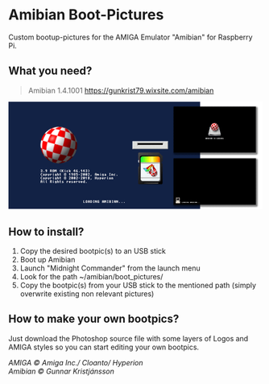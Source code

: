 # Amibian Boot-Pictures
Custom bootup-pictures for the AMIGA Emulator "Amibian" for Raspberry Pi.<br>

## What you need?
> Amibian 1.4.1001
https://gunkrist79.wixsite.com/amibian

![Example bootpics](/img/preview-bootpics.png)

## How to install?
1. Copy the desired bootpic(s) to an USB stick
2. Boot up Amibian
3. Launch "Midnight Commander" from the launch menu
4. Look for the path ~/amibian/boot_pictures/
5. Copy the bootpic(s) from your USB stick to the mentioned path (simply overwrite existing non relevant pictures)

## How to make your own bootpics?
Just download the Photoshop source file with some layers of Logos and AMIGA styles so you can start editing your own bootpics.


*AMIGA © Amiga Inc./ Cloanto/ Hyperion*<br>
*Amibian © Gunnar Kristjánsson*
